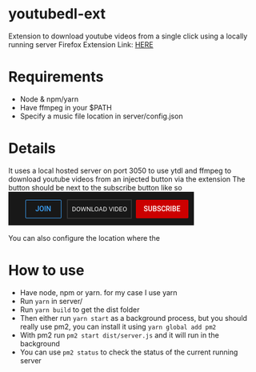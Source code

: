 # youtubedl-ext
Extension to download youtube videos from a single click using a locally running server
Firefox Extension Link: [HERE](https://addons.mozilla.org/firefox/downloads/file/3703510/ytdownloader-1.0-fx.xpi)

# Requirements
* Node & npm/yarn
* Have ffmpeg in your $PATH
* Specify a music file location in server/config.json


# Details
It uses a local hosted server on port 3050 to use ytdl and ffmpeg to download youtube videos from an injected button via the extension
The button should be next to the subscribe button like so
![Button Location](/imgs/button.png)

You can also configure the location where the

# How to use
* Have node, npm or yarn. for my case I use yarn
* Run `yarn` in server/
* Run `yarn build` to get the dist folder
* Then either run `yarn start` as a background process, but you should really use pm2, you can install it using `yarn global add pm2`
* With pm2 run `pm2 start dist/server.js` and it will run in the background
* You can use `pm2 status` to check the status of the current running server